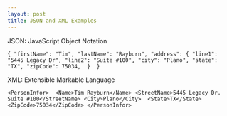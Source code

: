 ```yaml
---
layout: post
title: JSON and XML Examples
---
```


JSON: JavaScript Object Notation

`{
"firstName": "Tim",
"lastName": "Rayburn",
"address": {
"line1": "5445 Legacy Dr",
"line2": "Suite #100",
"city": "Plano",
"state": "TX",
"zipCode": 75034, 
 } 
}`

XML: Extensible Markable Language

`<PersonInfor> 
<Name>Tim Rayburn</Name>
<StreetName>5445 Legacy Dr. Suite #100</StreetName>
<City>Plano</City> 
<State>TX</State>
<ZipCode>75034</ZipCode>
</PersonInfor>`
